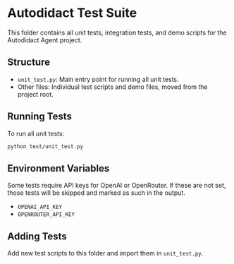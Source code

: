 # Autodidact Test Suite

This folder contains all unit tests, integration tests, and demo scripts for the Autodidact Agent project.

## Structure
- `unit_test.py`: Main entry point for running all unit tests.
- Other files: Individual test scripts and demo files, moved from the project root.

## Running Tests
To run all unit tests:

```bash
python test/unit_test.py
```

## Environment Variables
Some tests require API keys for OpenAI or OpenRouter. If these are not set, those tests will be skipped and marked as such in the output.

- `OPENAI_API_KEY`
- `OPENROUTER_API_KEY`

## Adding Tests
Add new test scripts to this folder and import them in `unit_test.py`.
